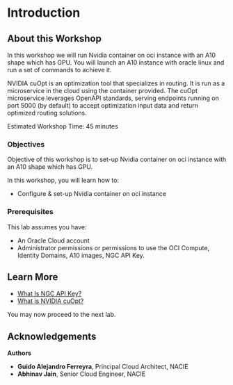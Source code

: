# Introduction

## About this Workshop

In this workshop we will run Nvidia container on oci instance with an A10 shape which has GPU. You will launch an A10 instance with oracle linux and run a set of commands to achieve it.

NVIDIA cuOpt is an optimization tool that specializes in routing. It is run as a microservice in the cloud using the container provided. The cuOpt microservice leverages OpenAPI standards, serving endpoints running on port 5000 (by default) to accept optimization input data and return optimized routing solutions.

Estimated Workshop Time: 45 minutes

### Objectives

Objective of this workshop is to set-up Nvidia container on oci instance with an A10 shape which has GPU.

In this workshop, you will learn how to:

* Configure & set-up Nvidia container on oci instance

### Prerequisites

This lab assumes you have:

* An Oracle Cloud account
* Administrator permissions or permissions to use the OCI Compute, Identity Domains, A10 images, NGC API Key.

## Learn More

* [What Is NGC API Key?](https://docs.nvidia.com/ai-enterprise/deployment-guide-spark-rapids-accelerator/0.1.0/appendix-ngc.html)
* [What is NVIDIA cuOpt?](https://catalog.ngc.nvidia.com/orgs/nvidia/teams/cuopt/containers/cuopt)

You may now proceed to the next lab.

## Acknowledgements

**Authors**

* **Guido Alejandro Ferreyra**, Principal Cloud Architect, NACIE
* **Abhinav Jain**, Senior Cloud Engineer, NACIE